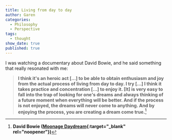 ```yaml
---
title: Living from day to day
author: Garen
categories:
  - Philosophy
  - Perspective
tags:
  - thought
show_date: true
published: true
---
```

I was watching a documentary about David Bowie, and he said something that really resonated with me:

> **I think it's an heroic act [...] to be able to obtain enthusiasm and joy from the actual process of living from day to day. I try [...] I think it takes practice and concentration [...] to enjoy it. [It] is very easy to fall into the trap of looking for one's dreams and always thinking of a future moment when everything  will be better. And if the process is not enjoyed, the dreams will never come to anything. And by enjoying the process, you are creating a dream come true.**[^1]

[^1]: **David Bowie ([Moonage Daydream](https://www.imdb.com/title/tt9883832/?ref_=nv_sr_srsg_0_tt_7_nm_1_q_moonage){:target="_blank" rel="noopener"})**